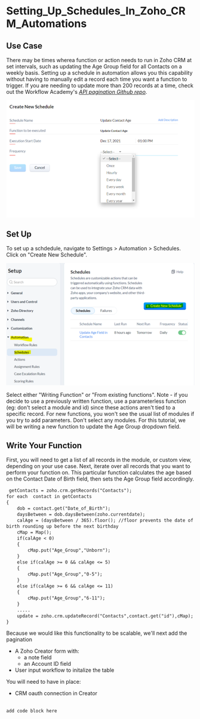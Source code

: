 # Setting_Up_Schedules_In_Zoho_CRM_Automations


## Use Case
There may be times wherea function or action needs to run in Zoho CRM at set intervals, such as updating the Age Group field for all Contacts on a weekly basis. Setting up a schedule in automation allows you this capability without having to manually edit a record each time you want a function to trigger. If you are needing to update more than 200 records at a time, check out the Workflow Academy's *[API pagination Github repo](https://github.com/TheWorkflowAcademy/api-pagination-zohocrm)*.

<img src="schedule.PNG">


## Set Up

To set up a schdedule, navigate to Settings > Automation > Schedules. Click on "Create New Schedule".

<img src="create.PNG" width="600">

Select either "Writing Function" or "From existing functions". Note - if you decide to use a previously written function, use a parameterless function (eg: don't select a module and id) since these actions aren't tied to a specific record. For new functions, you won't see the usual list of modules if you try to add parameters. Don't select any modules. 
For this tutorial, we will be writing a new function to update the Age Group dropdown field.

## Write Your Function

First, you will need to get a list of all records in the module, or custom view, depending on your use case. Next, iterate over all records that you want to perform your function on. This particular function calculates the age based on the Contact Date of Birth field, then sets the Age Group field accordingly.

```
 getContacts = zoho.crm.getRecords("Contacts");
for each  contact in getContacts
{
	dob = contact.get("Date_of_Birth");
	daysBetween = dob.daysBetween(zoho.currentdate);
	calAge = (daysBetween / 365).floor(); //floor prevents the date of birth rounding up before the next birthday
	cMap = Map();
	if(calAge < 0)
	{
		cMap.put("Age_Group","Unborn");
	}
	else if(calAge >= 0 && calAge <= 5)
	{
		cMap.put("Age_Group","0-5");
	}
	else if(calAge >= 6 && calAge <= 11)
	{
		cMap.put("Age_Group","6-11");
	}
	.....
	update = zoho.crm.updateRecord("Contacts",contact.get("id"),cMap);
}
```

Because we would like this functionality to be scalable, we'll next add the pagination 
* A Zoho Creator form with:
  * a note field
  * an Account ID field
* User input workflow to initalize the table

You will need to have in place:

* CRM oauth connection in Creator




```

add code block here

```
